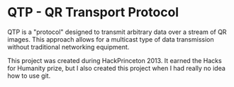 QTP - QR Transport Protocol
============================

QTP is a "protocol" designed to transmit arbitrary data over a stream of QR images. This approach allows
for a multicast type of data transmission without traditional networking equipment.

This project was created during HackPrinceton 2013. It earned the Hacks for Humanity prize, but I also
created this project when I had really no idea how to use git.
